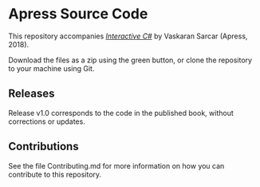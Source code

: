 # Apress Source Code

This repository accompanies [*Interactive C#*](http://www.apress.com/9781484233382) by Vaskaran Sarcar (Apress, 2018).

[comment]: #cover


Download the files as a zip using the green button, or clone the repository to your machine using Git.

## Releases

Release v1.0 corresponds to the code in the published book, without corrections or updates.

## Contributions

See the file Contributing.md for more information on how you can contribute to this repository.
